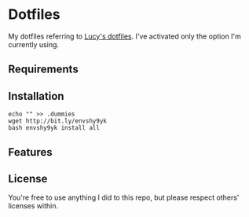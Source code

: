 # Dotfiles

My dotfiles referring to [Lucy's dotfiles](https://github.com/e9t/dotfiles).
I've activated only the option I'm currently using.

## Requirements


## Installation

```
echo "" >> .dummies
wget http://bit.ly/envshy9yk
bash envshy9yk install all
```

## Features

## License

You're free to use anything I did to this repo, but please respect others' licenses within.
